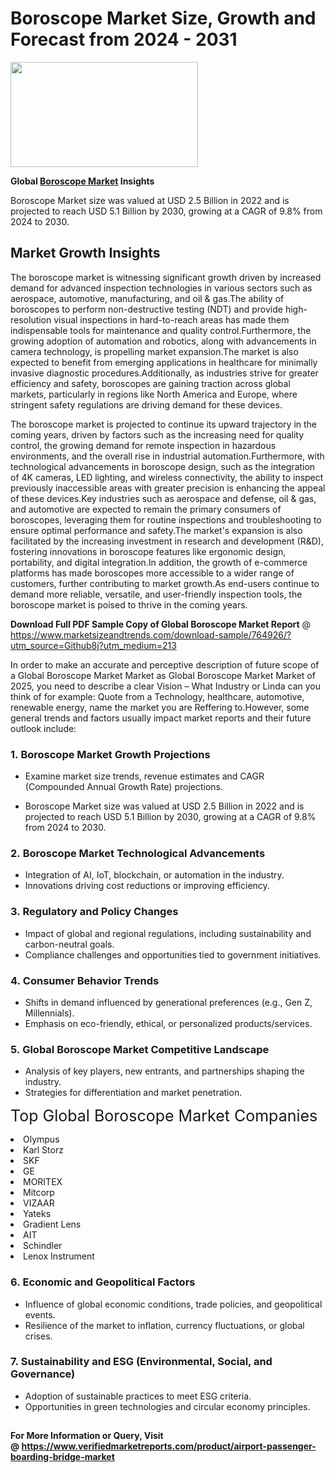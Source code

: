 <H1>Boroscope Market Size, Growth and Forecast from 2024 - 2031</H1><img class="aligncenter size-medium wp-image-584254" src="https://thirdeyenews.in/wp-content/uploads/2024/09/Global-Market-Research-300x168.jpeg" alt="" width="300" height="168" /><p><strong>Global&nbsp;<a href="https://www.marketsizeandtrends.com/download-sample/764926/?utm_source=Github8j?utm_medium=213">Boroscope Market</a> Insights</strong></p><p>Boroscope Market size was valued at USD 2.5 Billion in 2022 and is projected to reach USD 5.1 Billion by 2030, growing at a CAGR of 9.8% from 2024 to 2030.</p><p><h2>Market Growth Insights</h2> <p>The boroscope market is witnessing significant growth driven by increased demand for advanced inspection technologies in various sectors such as aerospace, automotive, manufacturing, and oil & gas.The ability of boroscopes to perform non-destructive testing (NDT) and provide high-resolution visual inspections in hard-to-reach areas has made them indispensable tools for maintenance and quality control.Furthermore, the growing adoption of automation and robotics, along with advancements in camera technology, is propelling market expansion.The market is also expected to benefit from emerging applications in healthcare for minimally invasive diagnostic procedures.Additionally, as industries strive for greater efficiency and safety, boroscopes are gaining traction across global markets, particularly in regions like North America and Europe, where stringent safety regulations are driving demand for these devices.</p> <p>The boroscope market is projected to continue its upward trajectory in the coming years, driven by factors such as the increasing need for quality control, the growing demand for remote inspection in hazardous environments, and the overall rise in industrial automation.Furthermore, with technological advancements in boroscope design, such as the integration of 4K cameras, LED lighting, and wireless connectivity, the ability to inspect previously inaccessible areas with greater precision is enhancing the appeal of these devices.Key industries such as aerospace and defense, oil & gas, and automotive are expected to remain the primary consumers of boroscopes, leveraging them for routine inspections and troubleshooting to ensure optimal performance and safety.The market's expansion is also facilitated by the increasing investment in research and development (R&D), fostering innovations in boroscope features like ergonomic design, portability, and digital integration.In addition, the growth of e-commerce platforms has made boroscopes more accessible to a wider range of customers, further contributing to market growth.As end-users continue to demand more reliable, versatile, and user-friendly inspection tools, the boroscope market is poised to thrive in the coming years.<p><span class=""><strong>Download Full PDF Sample Copy of Global Boroscope Market Report</strong> @ <a href="https://www.marketsizeandtrends.com/download-sample/764926/?utm_source=Github8j?utm_medium=213" target="_blank">https://www.marketsizeandtrends.com/download-sample/764926/?utm_source=Github8j?utm_medium=213</a></span></p><p>In order to make an accurate and perceptive description of future scope of a Global&nbsp;Boroscope Market Market as Global&nbsp;Boroscope Market Market of 2025, you need to describe a clear Vision &ndash; What Industry or Linda can you think of for example: Quote from a Technology, healthcare, automotive, renewable energy, name the market you are Reffering to.However, some general trends and factors usually impact market reports and their future outlook include:</p><h3>1.&nbsp;<strong>Boroscope Market Growth Projections</strong></h3><ul><li>Examine market size trends, revenue estimates and CAGR (Compounded Annual Growth Rate) projections.</li><li><p>Boroscope Market size was valued at USD 2.5 Billion in 2022 and is projected to reach USD 5.1 Billion by 2030, growing at a CAGR of 9.8% from 2024 to 2030.</p></li></ul><h3>2.&nbsp;<strong>Boroscope Market Technological Advancements</strong></h3><ul><li>Integration of AI, IoT, blockchain, or automation in the industry.</li><li>Innovations driving cost reductions or improving efficiency.</li></ul><h3>3.&nbsp;<strong>Regulatory and Policy Changes</strong></h3><ul><li>Impact of global and regional regulations, including sustainability and carbon-neutral goals.</li><li>Compliance challenges and opportunities tied to government initiatives.</li></ul><h3>4.&nbsp;<strong>Consumer Behavior Trends</strong></h3><ul><li>Shifts in demand influenced by generational preferences (e.g., Gen Z, Millennials).</li><li>Emphasis on eco-friendly, ethical, or personalized products/services.</li></ul><h3>5.&nbsp;<strong>Global Boroscope Market Competitive Landscape</strong></h3><ul><li>Analysis of key players, new entrants, and partnerships shaping the industry.</li><li>Strategies for differentiation and market penetration.</li></ul><p data-pm-slice="1 1 []"><span style="color: inherit; font-family: inherit; font-size: 25px;">Top Global Boroscope Market Companies</span></p><div class="" data-test-id=""><p><li>Olympus</li><li> Karl Storz</li><li> SKF</li><li> GE</li><li> MORITEX</li><li> Mitcorp</li><li> VIZAAR</li><li> Yateks</li><li> Gradient Lens</li><li> AIT</li><li> Schindler</li><li> Lenox Instrument</li></p></div><h3>6.&nbsp;<strong>Economic and Geopolitical Factors</strong></h3><ul><li>Influence of global economic conditions, trade policies, and geopolitical events.</li><li>Resilience of the market to inflation, currency fluctuations, or global crises.</li></ul><h3>7.&nbsp;<strong>Sustainability and ESG (Environmental, Social, and Governance)</strong></h3><ul><li>Adoption of sustainable practices to meet ESG criteria.</li><li>Opportunities in green technologies and circular economy principles.</li></ul><h2><strong style="font-size: 14px;">For More Information or Query, Visit @&nbsp;</strong><a style="background-color: #ffffff; font-size: 14px;" href="https://www.marketsizeandtrends.com/report/boroscope-market/" target="_blank">https://www.verifiedmarketreports.com/product/airport-passenger-boarding-bridge-market</a></h2>